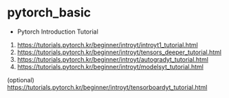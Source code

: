 # pytorch_basic

- Pytorch Introduction Tutorial
1) https://tutorials.pytorch.kr/beginner/introyt/introyt1_tutorial.html
2) https://tutorials.pytorch.kr/beginner/introyt/tensors_deeper_tutorial.html
3) https://tutorials.pytorch.kr/beginner/introyt/autogradyt_tutorial.html
4) https://tutorials.pytorch.kr/beginner/introyt/modelsyt_tutorial.html

(optional) https://tutorials.pytorch.kr/beginner/introyt/tensorboardyt_tutorial.html 
